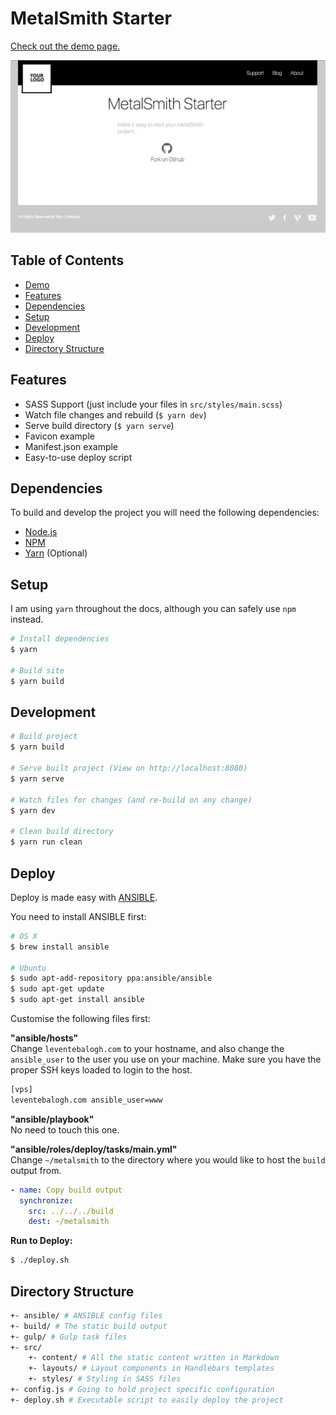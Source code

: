 # MetalSmith Starter

[Check out the demo page.](https://metalsmith.leventebalogh.com)

![Screenshot](./screenshot.png)

## Table of Contents
- [Demo](https://metalsmith.leventebalogh.com)
- [Features](#features)
- [Dependencies](#dependencies)
- [Setup](#setup)
- [Development](#development)
- [Deploy](#deploy)
- [Directory Structure](#directory-structure)

## Features
- SASS Support (just include your files in `src/styles/main.scss`)
- Watch file changes and rebuild (`$ yarn dev`)
- Serve build directory (`$ yarn serve`)
- Favicon example
- Manifest.json example
- Easy-to-use deploy script

## Dependencies
To build and develop the project you will need the following dependencies:
- [Node.js](https://nodejs.org/en/)
- [NPM](https://www.npmjs.com/)
- [Yarn](https://yarnpkg.com/lang/en/) (Optional)

## Setup
I am using `yarn` throughout the docs, although you can safely use `npm` instead.

```bash
# Install dependencies
$ yarn

# Build site
$ yarn build
```

## Development
```bash
# Build project
$ yarn build

# Serve built project (View on http://localhost:8080)
$ yarn serve

# Watch files for changes (and re-build on any change)
$ yarn dev

# Clean build directory
$ yarn run clean
```

## Deploy
Deploy is made easy with [ANSIBLE](https://www.ansible.com/).

You need to install ANSIBLE first:
```bash
# OS X
$ brew install ansible

# Ubuntu
$ sudo apt-add-repository ppa:ansible/ansible
$ sudo apt-get update
$ sudo apt-get install ansible
```

Customise the following files first:

**"ansible/hosts"** <br />
Change `leventebalogh.com` to your hostname, and also change the `ansible_user` to the
user you use on your machine.
Make sure you have the proper SSH keys loaded to login to the host.
```bash
[vps]
leventebalogh.com ansible_user=www
```

**"ansible/playbook"** <br />
No need to touch this one.

**"ansible/roles/deploy/tasks/main.yml"** <br />
Change `~/metalsmith` to the directory where you would like to host the `build` output from.
```yml
- name: Copy build output
  synchronize:
    src: ../../../build
    dest: ~/metalsmith
```

**Run to Deploy:**
```bash
$ ./deploy.sh
```

## Directory Structure
```bash
+- ansible/ # ANSIBLE config files
+- build/ # The static build output
+- gulp/ # Gulp task files
+- src/
    +- content/ # All the static content written in Markdown
    +- layouts/ # Layout components in Handlebars templates
    +- styles/ # Styling in SASS files
+- config.js # Going to hold project specific configuration
+- deploy.sh # Executable script to easily deploy the project
```